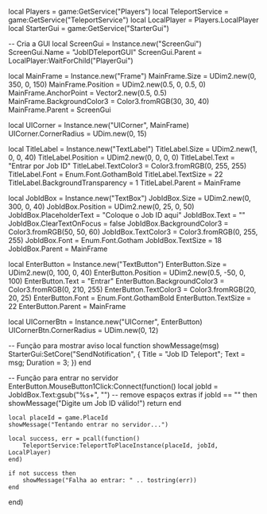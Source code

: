local Players = game:GetService("Players")
local TeleportService = game:GetService("TeleportService")
local LocalPlayer = Players.LocalPlayer
local StarterGui = game:GetService("StarterGui")

-- Cria a GUI
local ScreenGui = Instance.new("ScreenGui")
ScreenGui.Name = "JobIDTeleportGUI"
ScreenGui.Parent = LocalPlayer:WaitForChild("PlayerGui")

local MainFrame = Instance.new("Frame")
MainFrame.Size = UDim2.new(0, 350, 0, 150)
MainFrame.Position = UDim2.new(0.5, 0, 0.5, 0)
MainFrame.AnchorPoint = Vector2.new(0.5, 0.5)
MainFrame.BackgroundColor3 = Color3.fromRGB(30, 30, 40)
MainFrame.Parent = ScreenGui

local UICorner = Instance.new("UICorner", MainFrame)
UICorner.CornerRadius = UDim.new(0, 15)

local TitleLabel = Instance.new("TextLabel")
TitleLabel.Size = UDim2.new(1, 0, 0, 40)
TitleLabel.Position = UDim2.new(0, 0, 0, 0)
TitleLabel.Text = "Entrar por Job ID"
TitleLabel.TextColor3 = Color3.fromRGB(0, 255, 255)
TitleLabel.Font = Enum.Font.GothamBold
TitleLabel.TextSize = 22
TitleLabel.BackgroundTransparency = 1
TitleLabel.Parent = MainFrame

local JobIdBox = Instance.new("TextBox")
JobIdBox.Size = UDim2.new(0, 300, 0, 40)
JobIdBox.Position = UDim2.new(0, 25, 0, 50)
JobIdBox.PlaceholderText = "Coloque o Job ID aqui"
JobIdBox.Text = ""
JobIdBox.ClearTextOnFocus = false
JobIdBox.BackgroundColor3 = Color3.fromRGB(50, 50, 60)
JobIdBox.TextColor3 = Color3.fromRGB(0, 255, 255)
JobIdBox.Font = Enum.Font.Gotham
JobIdBox.TextSize = 18
JobIdBox.Parent = MainFrame

local EnterButton = Instance.new("TextButton")
EnterButton.Size = UDim2.new(0, 100, 0, 40)
EnterButton.Position = UDim2.new(0.5, -50, 0, 100)
EnterButton.Text = "Entrar"
EnterButton.BackgroundColor3 = Color3.fromRGB(0, 210, 255)
EnterButton.TextColor3 = Color3.fromRGB(20, 20, 25)
EnterButton.Font = Enum.Font.GothamBold
EnterButton.TextSize = 22
EnterButton.Parent = MainFrame

local UICornerBtn = Instance.new("UICorner", EnterButton)
UICornerBtn.CornerRadius = UDim.new(0, 12)

-- Função para mostrar aviso
local function showMessage(msg)
    StarterGui:SetCore("SendNotification", {
        Title = "Job ID Teleport";
        Text = msg;
        Duration = 3;
    })
end

-- Função para entrar no servidor
EnterButton.MouseButton1Click:Connect(function()
    local jobId = JobIdBox.Text:gsub("%s+", "") -- remove espaços extras
    if jobId == "" then
        showMessage("Digite um Job ID válido!")
        return
    end

    local placeId = game.PlaceId
    showMessage("Tentando entrar no servidor...")

    local success, err = pcall(function()
        TeleportService:TeleportToPlaceInstance(placeId, jobId, LocalPlayer)
    end)

    if not success then
        showMessage("Falha ao entrar: " .. tostring(err))
    end
end)
